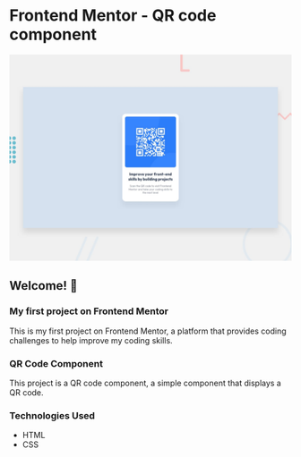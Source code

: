 # Frontend Mentor - QR code component

![Design preview for the QR code component coding challenge](./preview.jpg)

## Welcome! 👋

### My first project on Frontend Mentor
This is my first project on Frontend Mentor, a platform that provides coding challenges to help improve my coding skills.

### QR Code Component
This project is a QR code component, a simple component that displays a QR code.

### Technologies Used
* HTML
* CSS

